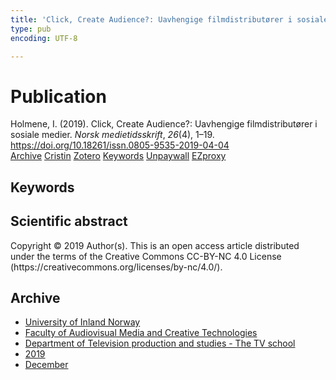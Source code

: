 ```yaml
---
title: 'Click, Create Audience?: Uavhengige filmdistributører i sosiale medier'
type: pub
encoding: UTF-8

---
```

<h1>Publication</h1>
<article id="csl-bib-container-FQFGPRVM" class="csl-bib-container">
  <div class="csl-bib-body"> <div class="csl-entry">Holmene, I. (2019). Click, Create Audience?: Uavhengige filmdistributører i sosiale medier. <i>Norsk medietidsskrift</i>, <i>26</i>(4), 1–19. <a href="https://doi.org/10.18261/issn.0805-9535-2019-04-04">https://doi.org/10.18261/issn.0805-9535-2019-04-04</a></div> </div>
  <div class="csl-bib-buttons">
    <a href="#taxonomy-article-FQFGPRVM" alt="archive" class="csl-bib-button">Archive</a>
    <a href="https://app.cristin.no/results/show.jsf?id=1758762" alt="Cristin" class="csl-bib-button">Cristin</a>
    <a href="http://zotero.org/groups/5881554/items/FQFGPRVM" alt="Zotero" class="csl-bib-button">Zotero</a>
    <a href="#keywords-article-FQFGPRVM" alt="keywords" class="csl-bib-button">Keywords</a>
    <a href="https://www.idunn.no/file/pdf/67167427/click_create_audience.pdf" alt="Unpaywall" class="csl-bib-button">Unpaywall</a>
    <a href="https://www.idunn.no/file/pdf/67167427/click_create_audience.pdf" alt="EZproxy" class="csl-bib-button">EZproxy</a>
  </div>
  <div id="csl-bib-meta-container-FQFGPRVM"></div>
</article>
<div id="csl-bib-meta-FQFGPRVM" class="csl-bib-meta">
  <article id="keywords-article-FQFGPRVM" class="keywords-article">
    <h1>Keywords</h1>
    
  </article>
  <article id="abstract-article-FQFGPRVM" class="abstract-article">
    <h1>Scientific abstract</h1>
    Copyright © 2019 Author(s). This is an open access article distributed under the terms of the Creative Commons CC-BY-NC 4.0 License (https://creativecommons.org/licenses/by-nc/4.0/).
  </article>
  <article id="taxonomy-article-FQFGPRVM" class="taxonomy-article">
    <h1>Archive</h1>
    <ul>
      <li><a href="{{< params subfolder >}}en/archive/?key=3DCRN523">University of Inland Norway</a></li>
      <li><a href="{{< params subfolder >}}en/archive/?key=8XUDF4FD">Faculty of Audiovisual Media and Creative Technologies</a></li>
      <li><a href="{{< params subfolder >}}en/archive/?key=6SLLPJYF">Department of Television production and studies - The TV school</a></li>
      <li><a href="{{< params subfolder >}}en/archive/?key=ZT9P4V3A">2019</a></li>
      <li><a href="{{< params subfolder >}}en/archive/?key=T3N7XFDX">December</a></li>
    </ul>
  </article>
</div>

